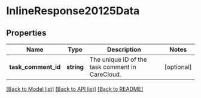 # InlineResponse20125Data

## Properties
Name | Type | Description | Notes
------------ | ------------- | ------------- | -------------
**task_comment_id** | **string** | The unique ID of the task comment in CareCloud. | [optional] 

[[Back to Model list]](../../README.md#documentation-for-models) [[Back to API list]](../../README.md#documentation-for-api-endpoints) [[Back to README]](../../README.md)

